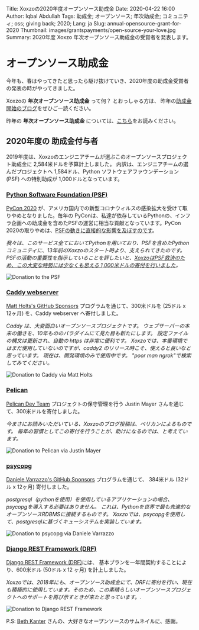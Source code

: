 Title: Xoxzoの2020年度オープンソース助成金
Date: 2020-04-22 16:00
Author: Iqbal Abdullah
Tags: 助成金; オープンソース; 年次助成金; コミュニティ; oss; giving back; 2020;
Lang: ja
Slug: annual-opensource-grant-for-2020
Thumbnail: images/grantspayments/open-source-your-love.jpg
Summary: 2020年度 Xoxzo 年次オープンソース助成金の受賞者を発表します。

# オープンソース助成金

今年も、春はやってきたと思ったら駆け抜けていき、2020年度の助成金受賞者の発表の時がやってきました。

Xoxzoの **年次オープンソース助成金** って何？ とおっしゃる方は、
昨年の[助成金開始のブログ]({filename}/Community/annual-opensource-grant-2018-ja.md)をぜひご一読ください。

昨年の **年次オープンソース助成金** については、[こちら]({filename}/Community/annual-opensource-grant-2019-ja.md)をお読みください。

## 2020年度の 助成金付与者

2019年度は、Xoxzoのエンジニアチームが選ぶこのオープンソースプロジェクト助成金に
2,584米ドルを予算計上しました。
内訳は、エンジニアチームの選んだプロジェクトへ 1,584ドル、Python ソフトウェアファウンデーション(PSF) への特別助成が 1,000ドルとなっています。

### [Python Software Foundation (PSF)](https://www.python.org/psf/donations/)

[PyCon 2020](https://pycon.blogspot.com/2020/03/pycon-us-2020-in-pittsburgh.html) が、アメリカ国内での新型コロナウィルスの感染拡大を受けて取りやめとなりました。毎年の PyConは、私達が依存しているPythonの、インフラ企画への助成金を含めたPSFの運営に相当な貢献となっています。PyCon 2020の取りやめは、[PSFの動きに直接的な影響を及ぼすのです](http://pyfound.blogspot.com/2020/03/psfs-projected-2020-financial-outcome.html)。

_我々は、このサービス全てにおいてPythonを用いており、PSFを含めたPythonコミュニティに、13年前のXoxzoのスタート時より、支えられてきたのです。PSFの活動の重要性を指示していることを評したいと、[XoxzoはPSF救済のため、この大変な時勢には少なくも思える 1,000米ドルの寄付を行いました](https://twitter.com/iqbalabd/status/1238477812077441024?s=19)。_

![Donation to the PSF]({filename}/images/grantspayments/2020-donation-to-psf.png)

### [Caddy webserver](https://caddyserver.com/)

[Matt Holts's GitHub Sponsors](https://github.com/sponsors/mholt) プログラムを通じて、300米ドルを (25ドル x 12ヶ月) を、Caddy webserver へ寄付しました。

*Caddy は、大変面白いオープンソースプロジェクトです。 ウェブサーバーの本来の働きを、10年もののパラダイムにて見た目も新たにします。
設定ファイルの構文は更新され、自動の https は非常に便利です。
Xoxzoでは、本番環境ではまだ使用していないのですが、caddy2 のリリース時こそ、使えると良いなと思っています。
現在は、開発環境のみで使用中です。 "poor man ngrok"で検索してみてください。*

![Donation to Caddy via Matt Holts]({filename}/images/grantspayments/2020-caddy-mholt-sponsorship.png)

### [Pelican](https://blog.getpelican.com/)

[Pelican Dev Team](https://donate.getpelican.com/) プロジェクトの保守管理を行う Justin Mayer さんを通じて、300米ドルを寄付しました。

*今まさにお読みいただいている、Xoxzoのブログ投稿は、ペリカンによるものです。
毎年の習慣としてこの寄付を行うことが、助けになるのでは、と考えています。*

![Donation to Pelican via Justin Mayer]({filename}/images/grantspayments/2020-payment-pelican.png)

### [psycopg](https://www.psycopg.org/)

[Daniele Varrazzo's GitHub
Sponsors](https://github.com/sponsors/dvarrazzo/) プログラムを通じて、
384米ドル (32ドル x 12ヶ月) 寄付しました。


*postgresql（pythonを使用）を使用しているアプリケーションの場合、psycopgを導入する必要はありません。
これは、Pythonを世界で最も先進的なオープンソースRDBMSに接続するものです。
Xoxzoでは、psycopgを使用して、postgresqlに基づくキューシステムを実装しています。*

![Donation to psycopg via Daniele Varrazzo]({filename}/images/grantspayments/2020-psycopg-dvarrazo-sponsorship.png)

### [Django REST Framework (DRF)](https://fund.django-rest-framework.org/topics/funding/)

[Django REST Framework (DRF)](https://fund.django-rest-framework.org/topics/funding/)には、
基本プランを一年間契約することにより、600米ドル (50ドル x 12 ヶ月) を計上しました。


*Xoxzoでは、2018年にも、オープンソース助成金にて、DRFに寄付を行い、現在も積極的に使用しています。そのため、この素晴らしいオープンソースプロジェクトへのサポートを再び示すときが来たと思っています。.*

![Donation to Django REST Framework]({filename}/images/grantspayments/2020-donation-for-rest.png)

P.S: [Beth Kanter](https://www.flickr.com/photos/cambodia4kidsorg/2265381560/in/photolist-4sbF1L-ar78tZ-SNGH5k-ar79ug-7GLMMJ-7auyvr-ar9ZuW-ar7icH-7EbFm8-77iC2j-oZNUt1-YoqUGr-7auzAZ-77iLXu-ara183-4vbuEU-pKkoXm-77eCxx-2WUBnD-ar9VGm-7TT3jY-by7HPM-6ymtsa-7ayps3-77ePoH-874G8Z-4VguA1-6G4JuU-77eAQF-ar7dxc-EDyr4-77iKd5-8yZZmV-rDGuZy-77iLM5-bbBEV8-e3okg3-DLbcqc-77ezLa-69ykkm-7aysgQ-72ePxc-ar7dt4-XZTS3m-e6eDqU-bbBC66-bbBCjr-RYrLD2-e693vi-9ULwL) さんの、大好きなオープンソースのサムネイルに、感謝。
